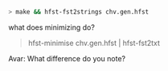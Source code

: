 ##

```bash
> make && hfst-fst2strings chv.gen.hfst
```

what does minimizing do?
> hfst-minimise chv.gen.hfst  | hfst-fst2txt

Avar: What difference do you note?
